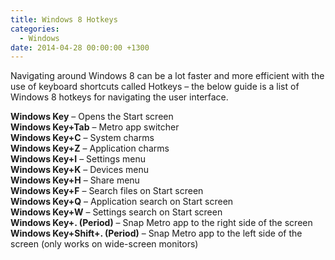 ```yaml
---
title: Windows 8 Hotkeys
categories:
  - Windows
date: 2014-04-28 00:00:00 +1300
---
```

<p class="Style1">
  Navigating around Windows 8 can be a lot faster and more efficient with the use of keyboard shortcuts called Hotkeys – the below guide is a list of Windows 8 hotkeys for navigating the user interface.
</p>

<p class="Style1">
  <b>Windows Key</b> &#8211; Opens the Start screen<br /> <b>Windows Key+Tab</b> &#8211; Metro app switcher<br /> <b>Windows Key+C</b> &#8211; System charms<br /> <b>Windows Key+Z</b> &#8211; Application charms<br /> <b>Windows Key+I</b> &#8211; Settings menu<br /> <b>Windows Key+K</b> &#8211; Devices menu<br /> <b>Windows Key+H</b> &#8211; Share menu<br /> <b>Windows Key+F</b> &#8211; Search files on Start screen<br /> <b>Windows Key+Q</b> &#8211; Application search on Start screen<br /> <b>Windows Key+W</b> &#8211; Settings search on Start screen<br /> <b>Windows Key+. (Period)</b> &#8211; Snap Metro app to the right side of the screen<br /> <b>Windows Key+Shift+. (Period)</b> &#8211; Snap Metro app to the left side of the screen (only works on wide-screen monitors)
</p>
